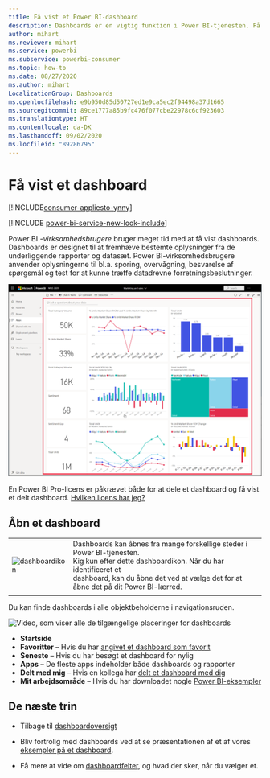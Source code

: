 ```yaml
---
title: Få vist et Power BI-dashboard
description: Dashboards er en vigtig funktion i Power BI-tjenesten. Få mere at vide om, hvordan du åbner og får vist et dashboard.
author: mihart
ms.reviewer: mihart
ms.service: powerbi
ms.subservice: powerbi-consumer
ms.topic: how-to
ms.date: 08/27/2020
ms.author: mihart
LocalizationGroup: Dashboards
ms.openlocfilehash: e9b950d85d50727ed1e9ca5ec2f94498a37d1665
ms.sourcegitcommit: 89ce1777a85b9fc476f077cbe22978c6cf923603
ms.translationtype: HT
ms.contentlocale: da-DK
ms.lasthandoff: 09/02/2020
ms.locfileid: "89286795"
---
```

# <a name="view-a-dashboard"></a>Få vist et dashboard

[!INCLUDE[consumer-appliesto-ynny](../includes/consumer-appliesto-ynny.md)]

[!INCLUDE [power-bi-service-new-look-include](../includes/power-bi-service-new-look-include.md)]

Power BI *-virksomhedsbrugere* bruger meget tid med at få vist dashboards. Dashboards er designet til at fremhæve bestemte oplysninger fra de underliggende rapporter og datasæt. Power BI-virksomhedsbrugere anvender oplysningerne til bl.a. sporing, overvågning, besvarelse af spørgsmål og test for at kunne træffe datadrevne forretningsbeslutninger.

![dashboard](media/end-user-dashboard-open/power-bi-new-dashboard.png)


En Power BI Pro-licens er påkrævet både for at dele et dashboard og få vist et delt dashboard. [Hvilken licens har jeg?](end-user-license.md) 

## <a name="open-a-dashboard"></a>Åbn et dashboard



|              |         |
|------------|--------------------------------|
|![dashboardikon](media/end-user-dashboard-open/power-bi-dashboard-icon.png)      |Dashboards kan åbnes fra mange forskellige steder i Power BI-tjenesten. <br> Kig kun efter dette dashboardikon. Når du har identificeret et <br>dashboard, kan du åbne det ved at vælge det for at åbne det på dit Power BI-lærred. |
|                    |          |



Du kan finde dashboards i alle objektbeholderne i navigationsruden. 

![Video, som viser alle de tilgængelige placeringer for dashboards](media/end-user-dashboard-open/power-bi-open-dashboards.gif)

- **Startside** 
- **Favoritter** – Hvis du har [angivet et dashboard som favorit](end-user-favorite.md)
- **Seneste** – Hvis du har besøgt et dashboard for nylig
- **Apps** – De fleste apps indeholder både dashboards og rapporter
- **Delt med mig** – Hvis en kollega har [delt et dashboard med dig](end-user-shared-with-me.md)
- **Mit arbejdsområde** – Hvis du har downloadet nogle [Power BI-eksempler](../create-reports/sample-datasets.md)



## <a name="next-steps"></a>De næste trin
* Tilbage til [dashboardoversigt](end-user-dashboards.md)

* Bliv fortrolig med dashboards ved at se præsentationen af et af vores [eksempler på et dashboard](../create-reports/sample-tutorial-connect-to-the-samples.md).    
* Få mere at vide om [dashboardfelter](end-user-tiles.md), og hvad der sker, når du vælger et.
